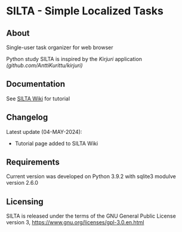 # SILTA - Simple Localized Tasks

## About
Single-user task organizer for web browser

Python study SILTA is inspired by the *Kirjuri* application *(github.com/AnttiKurittu/kirjuri)*

## Documentation
See [SILTA Wiki](https://github.com/muonato/silta/wiki/SILTA-Tutorial) for tutorial

## Changelog
Latest update (04-MAY-2024):
  - Tutorial page added to SILTA Wiki

## Requirements
Current version was developed on Python 3.9.2 with sqlite3 modulve version 2.6.0

## Licensing
SILTA is released under the terms of the GNU General Public License version 3, https://www.gnu.org/licenses/gpl-3.0.en.html
